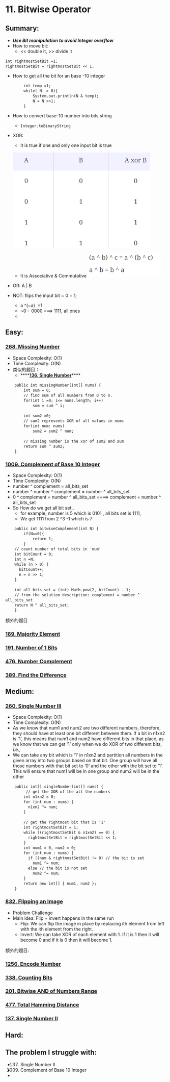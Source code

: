 # 11. Bitwise Operator

## Summary:

* _**Use Bit manipulation to avoid Integer overflow**_
* How to move bit:
  * &lt;&lt;   double it,  &gt;&gt; divide it

```text
int rightmostSetBit =1;
rightmostSetBit = rightmostSetBit << 1;
```

* How to get all the bit for an base -10 integer

```text
        int temp =1;
        while( N  > 0){
            System.out.println(N & temp);
            N = N >>1;
        }
```

* How to convert base-10 number into bits string
  * `Integer.toBinaryString`
* XOR: 

  * It is true if one and only one input bit is true

  ![](../.gitbook/assets/image%20%2833%29.png) 

  * It is Associative &  Commutative ![](../.gitbook/assets/image%20%2832%29.png) 

* OR:    A \| B
* NOT: flips the input bit   ~ 0 = 1;
  * a ^\(~a\)    =1
  * ~0 :  0000   ===&gt; 1111, all ones
  * 









## Easy:

### [268. Missing Number](https://leetcode.com/problems/missing-number/)

* Space Complexity: O\(1\)
* Time Complexity: O\(N\)
* 类似的题目：
  * \*\*\*\*[**136. Single Number**](https://leetcode.com/problems/single-number/)\*\*\*\*

```text
    public int missingNumber(int[] nums) {
        int sum = 0;
        // find sum of all numbers from 0 to n.
        for(int i =0; i<= nums.length; i++)
            sum = sum ^ i;
        
        int sum2 =0;
        // sum2 represents XOR of all values in nums
        for(int num: nums)
            sum2 = sum2 ^ num;
        
        // missing number is the xor of sum2 and sum
        return sum ^ sum2;   
    }
```

### 

### [1009. Complement of Base 10 Integer](https://leetcode.com/problems/complement-of-base-10-integer/)

* Space Complexity: O\(1\)
* Time Complexity: O\(N\)
* number ^ complement = all\_bits\_set
* number ^ number ^ complement = number ^ all\_bits\_set
* 0 ^ complement = number ^ all\_bits\_set  ====&gt; complement = number ^ all\_bits\_set
* So How do we get all bit set..
  * for example, number is 5 which is  0101  , all bits set  is 1111, 
  * We get 1111 from 2 ^3 -1 which is 7

```text
    public int bitwiseComplement(int N) {
        if(N==0){
            return 1;
        }
    // count number of total bits in 'num'
    int bitCount = 0;
    int n =N;
    while (n > 0) {
      bitCount++;
      n = n >> 1;
    }

    int all_bits_set = (int) Math.pow(2, bitCount) - 1;
    // from the solution description: complement = number ^ all_bits_set
    return N ^ all_bits_set;
    }
```

额外的题目

### [169. Majority Element](https://leetcode.com/problems/majority-element/)

### [191. Number of 1 Bits](https://leetcode.com/problems/number-of-1-bits/)

### [476. Number Complement](https://leetcode.com/problems/number-complement/)

### [389. Find the Difference](https://leetcode.com/problems/find-the-difference/)

## Medium:

### [260. Single Number III](https://leetcode.com/problems/single-number-iii/)

* Space Complexity: O\(1\)
* Time Complexity: O\(N\)
* As we know that num1 and num2 are two different numbers, therefore, they should have at least one bit different between them. If a bit in n1xn2 is ‘1’, this means that num1 and num2 have different bits in that place, as we know that we can get ‘1’ only when we do XOR of two different bits, i.e.,
* We can take any bit which is ‘1’ in n1xn2 and partition all numbers in the given array into two groups based on that bit. One group will have all those numbers with that bit set to ‘0’ and the other with the bit set to ‘1’. This will ensure that num1 will be in one group and num2 will be in the other

```text
    public int[] singleNumber(int[] nums) {
         // get the XOR of the all the numbers
        int n1xn2 = 0;
        for (int num : nums) {
          n1xn2 ^= num;
        }

        // get the rightmost bit that is '1'
        int rightmostSetBit = 1;
        while ((rightmostSetBit & n1xn2) == 0) {
          rightmostSetBit = rightmostSetBit << 1;
        }
        int num1 = 0, num2 = 0;
        for (int num : nums) {
          if ((num & rightmostSetBit) != 0) // the bit is set
            num1 ^= num;
          else // the bit is not set
            num2 ^= num;
        }
        return new int[] { num1, num2 };
    }
```

### [832. Flipping an Image](https://leetcode.com/problems/flipping-an-image/)

* Problem Challenge
* Main idea: Flip + invert happens in the same run
  * Flip: We can flip the image in place by replacing ith element from left with the ith element from the right.
  * Invert: We can take XOR of each element with 1. If it is 1 then it will become 0 and if it is 0 then it will become 1.



额外的题目:

### [1256. Encode Number](https://leetcode.com/problems/encode-number/)

### [338. Counting Bits](https://leetcode.com/problems/counting-bits/)

### [201. Bitwise AND of Numbers Range](https://leetcode.com/problems/bitwise-and-of-numbers-range/)

### [477. Total Hamming Distance](https://leetcode.com/problems/total-hamming-distance/)

### [137. Single Number II](https://leetcode.com/problems/single-number-ii/)



## Hard:



## The problem I  struggle with:

* 137. Single Number II
* 1009. Complement of Base 10 Integer
* 




